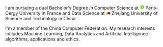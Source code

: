 I am pursuing a dual Bachelor's Degree in Computer Science at <img src='./images/CY logo_Circle.png' style='width: 1em;'> Paris-Cergy University in France and Data Science at <img src='./images/ZUST_Logo.png' style='width: 1em;'> Zhejiang University of Science and Technology in China.

I'm a member of the China Computer Federation. My research interests includes Machine Learning, Data Analytics and Artificial Intelligence algorithms, applications and ethics.